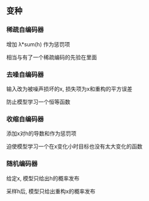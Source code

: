 ## 变种

### 稀疏自编码器

增加 λ*sum(h) 作为惩罚项

相当与有了一个稀疏编码的先验在里面

### 去噪自编码器

输入改为被噪声损坏的x, 损失项为x和重构的平方误差

防止模型学习一个恒等函数

### 收缩自编码器

添加x对h的导数和作为惩罚项

迫使模型学习一个在x变化小时目标也没有太大变化的函数

### 随机编码器

给定x, 模型只给出h的概率发布

采样h后, 模型只给出重构x的概率发布


